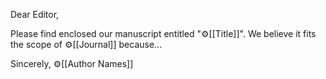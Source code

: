 
Dear Editor,

Please find enclosed our manuscript entitled "⚙️[[Title]]". We believe it
fits the scope of ⚙️[[Journal]] because...

Sincerely,
⚙️[[Author Names]]
